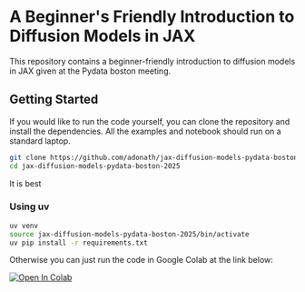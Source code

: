 # A Beginner's Friendly Introduction to Diffusion Models in JAX
This repository contains a beginner-friendly introduction to diffusion models in JAX given at the Pydata boston meeting.

## Getting Started

If you would like to run the code yourself, you can clone the repository and install the dependencies. All the examples and notebook should run on a standard laptop.

```bash
git clone https://github.com/adonath/jax-diffusion-models-pydata-boston-2025.git
cd jax-diffusion-models-pydata-boston-2025
```

It is best 

### Using uv


```bash
uv venv
source jax-diffusion-models-pydata-boston-2025/bin/activate
uv pip install -r requirements.txt
```

Otherwise you can just run the code in Google Colab at the link below:

[![Open In Colab](https://colab.research.google.com/assets/colab-badge.svg)](https://colab.research.google.com/github/adonath/jax-diffusion-models-pydata-boston-2025/blob/main/jax-diffusion-models-pydata-boston-2025.ipynb)













